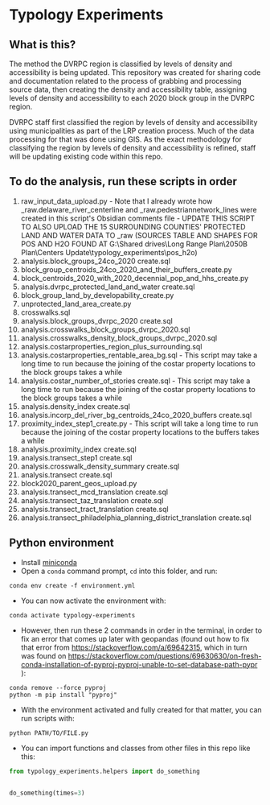 # Typology Experiments

## What is this?

The method the DVRPC region is classified by levels of density and accessibility is being updated. This repository was created for sharing code and documentation related to the process of grabbing and processing source data, then creating the density and accessibility table, assigning levels of density and accessibility to each 2020 block group in the DVRPC region.

DVRPC staff first classified the region by levels of density and accessibility using municipalities as part of the LRP creation process. Much of the data processing for that was done using GIS. As the exact methodology for classifying the region by levels of density and accessibility is refined, staff will be updating existing code within this repo.

## To do the analysis, run these scripts in order

1. raw_input_data_upload.py - Note that I already wrote how _raw.delaware_river_centerline and _raw.pedestriannetwork_lines were created in this script's Obsidian comments file - UPDATE THIS SCRIPT TO ALSO UPLOAD THE 15 SURROUNDING COUNTIES' PROTECTED LAND AND WATER DATA TO _raw (SOURCES TABLE AND SHAPES FOR POS AND H2O FOUND AT G:\Shared drives\Long Range Plan\2050B Plan\Centers Update\typology_experiments\pos_h2o)
2. analysis.block_groups_24co_2020 create.sql
3. block_group_centroids_24co_2020_and_their_buffers_create.py
4. block_centroids_2020_with_2020_decennial_pop_and_hhs_create.py
5. analysis.dvrpc_protected_land_and_water create.sql
6. block_group_land_by_developability_create.py
7. unprotected_land_area_create.py
8. crosswalks.sql
9. analysis.block_groups_dvrpc_2020 create.sql
10. analysis.crosswalks_block_groups_dvrpc_2020.sql
11. analysis.crosswalks_density_block_groups_dvrpc_2020.sql
12. analysis.costarproperties_region_plus_surrounding.sql
13. analysis.costarproperties_rentable_area_bg.sql - This script may take a long time to run because the joining of the costar property locations to the block groups takes a while
14. analysis.costar_number_of_stories create.sql - This script may take a long time to run because the joining of the costar property locations to the block groups takes a while
15. analysis.density_index create.sql
16. analysis.incorp_del_river_bg_centroids_24co_2020_buffers create.sql
17. proximity_index_step1_create.py - This script will take a long time to run because the joining of the costar property locations to the buffers takes a while
18. analysis.proximity_index create.sql
19. analysis.transect_step1 create.sql
20. analysis.crosswalk_density_summary create.sql
21. analysis.transect create.sql
22. block2020_parent_geos_upload.py
23. analysis.transect_mcd_translation create.sql
24. analysis.transect_taz_translation create.sql
25. analysis.transect_tract_translation create.sql
26. analysis.transect_philadelphia_planning_district_translation create.sql

## Python environment

- Install [miniconda](https://docs.conda.io/en/latest/miniconda.html)
- Open a `conda` command prompt, `cd` into this folder, and run:

```
conda env create -f environment.yml
```

- You can now activate the environment with:

```
conda activate typology-experiments
```

- However, then run these 2 commands in order in the terminal, in order to fix an error that comes up later with geopandas (found out how to fix that error from https://stackoverflow.com/a/69642315, which in turn was found on https://stackoverflow.com/questions/69630630/on-fresh-conda-installation-of-pyproj-pyproj-unable-to-set-database-path-pypr ):

```
conda remove --force pyproj
python -m pip install "pyproj"
```

- With the environment activated and fully created for that matter, you can run scripts with:

```
python PATH/TO/FILE.py
```

- You can import functions and classes from other files in this repo like this:

```python
from typology_experiments.helpers import do_something


do_something(times=3)
```
